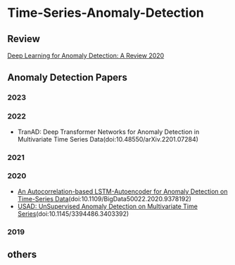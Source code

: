 # Time-Series-Anomaly-Detection

## Review
[Deep Learning for Anomaly Detection: A Review 2020](https://dl.acm.org/doi/abs/10.1145/3439950)


## Anomaly Detection Papers


### 2023



### 2022
- TranAD: Deep Transformer Networks for Anomaly Detection in Multivariate Time Series Data(doi:10.48550/arXiv.2201.07284)

### 2021



### 2020
- [An Autocorrelation-based LSTM-Autoencoder for Anomaly Detection on Time-Series Data](http://arxiv.org/abs/2201.07284)(doi:10.1109/BigData50022.2020.9378192)
- [USAD: UnSupervised Anomaly Detection on Multivariate Time Series](https://dl.acm.org/doi/10.1145/3394486.3403392)(doi:10.1145/3394486.3403392)



### 2019



## others
